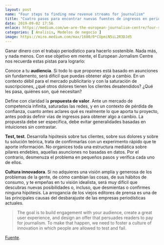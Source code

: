 ```yaml
---
layout: post
name: "Four steps to finding new revenue streams for journalism"
title: "Cuatro pasos para encontrar nuevas fuentes de ingresos en periodismo"
date: 2019-09-02 17:56
enlace: https://medium.com/we-are-the-european-journalism-centre/four-steps-to-finding-new-revenue-streams-for-journalism-62addd190276
categories: [ Analisis, Modelos de negocio ]
image: https://miro.medium.com/max/1600/0*CUpmiN5iL2R3DJd5
---
```

Ganar dinero con el trabajo periodístico para hacerlo sostenible. Nada más, y nada menos. Con ese objetivo em mente, el European Jornalism Centre nos recuerda estas pistas para lograrlo:

Conoce a tu **audiencia**. Si todo lo que propones está basado en asunciones sin fundamento, será difícil que puedas obtener algo a cambio. En un contexto débil para el mercado publicitario y con la saturación de suscripciones, ¿qué otros dolores tienen los clientes desatendidos? ¿Qué les pasa, quiénes son, qué necesitan? 

Define con claridad la **propuesta de valor**. Ante un mercado de competencia infinita, saturadas las redes, y en un contexto de pérdida de confianza, cuanto antes aclares qué es realmente lo que aporta tu proyecto, antes podrás definir vías de ingresos para obtener algo a cambio. La propuesta debe ser específica, debe evitar generalidades basadas en intuiciones sin contrastar.

**Test, test**. Desarrolla hipótesis sobre tus clientes, sobre sus dolores y sobre tu solución teórica, trata de confirmarlas con un experimento rápido que te aporte información. No organices toda una estructura mediática sobre pilares endebles, aquellas asunciones no basadas en datos. Por el contrario, desmenuza el problema en pequeños pasos y verifica cada uno de ellos. 

**Cultura innovadora**. Si no adquieres una visión amplia y generosa de los problemas de la gente, de cómo cambian las cosas, de sus hábitos de consumo, y te empeñas en tu visión idealista, será muy difícil que descubras nuevas posibilidades o, incluso, que desmientas o confirmes ninguna hipótesis. La arrogancia de los viejos editores de prensa es una de las principales causas del desbarajuste de las empresas periodísticas actuales. 

> The goal is to build engagement with your audience, create a great user experience, and design an offer that persuades readers to pay for journalism. To make that happen, we need to foster a culture of innovation in which people are allowed to test and fail.

[Fuente](https://medium.com/we-are-the-european-journalism-centre/four-steps-to-finding-new-revenue-streams-for-journalism-62addd190276).

